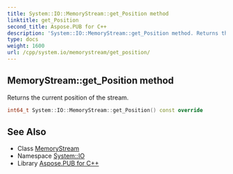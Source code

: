 ```yaml
---
title: System::IO::MemoryStream::get_Position method
linktitle: get_Position
second_title: Aspose.PUB for C++
description: 'System::IO::MemoryStream::get_Position method. Returns the current position of the stream in C++.'
type: docs
weight: 1600
url: /cpp/system.io/memorystream/get_position/
---
```

## MemoryStream::get_Position method


Returns the current position of the stream.

```cpp
int64_t System::IO::MemoryStream::get_Position() const override
```

## See Also

* Class [MemoryStream](../)
* Namespace [System::IO](../../)
* Library [Aspose.PUB for C++](../../../)
